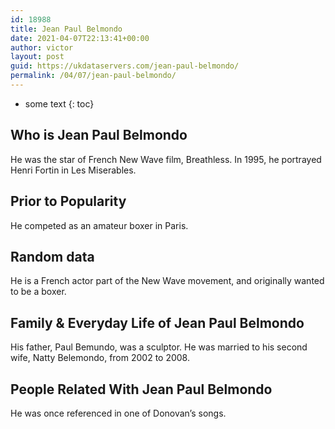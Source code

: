 ```yaml
---
id: 18988
title: Jean Paul Belmondo
date: 2021-04-07T22:13:41+00:00
author: victor
layout: post
guid: https://ukdataservers.com/jean-paul-belmondo/
permalink: /04/07/jean-paul-belmondo/
---
```


* some text
{: toc}


## Who is Jean Paul Belmondo



He was the star of French New Wave film, Breathless. In 1995, he portrayed Henri Fortin in Les Miserables.

                
                
                
## Prior to Popularity



He competed as an amateur boxer in Paris.

                
                
                
## Random data



He is a French actor part of the New Wave movement, and originally wanted to be a boxer.

                
                
                
## Family & Everyday Life of Jean Paul Belmondo



His father, Paul Bemundo, was a sculptor. He was married to his second wife, Natty Belemondo, from 2002 to 2008.

                
                
                
## People Related With Jean Paul Belmondo



He was once referenced in one of Donovan&#8217;s songs.

                
              
            
          
          
          